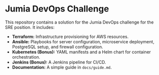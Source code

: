 # Jumia DevOps Challenge

This repository contains a solution for the Jumia DevOps challenge for the SRE position. It includes:

- **Terraform:** Infrastructure provisioning for AWS resources.
- **Ansible:** Playbooks for server configuration, microservice deployment, PostgreSQL setup, and firewall configuration.
- **Kubernetes (Bonus):** YAML manifests and a Helm chart for container orchestration.
- **Jenkins (Bonus):** A Jenkins pipeline for CI/CD.
- **Documentation:** A simple guide in `docs/guide.md`.

